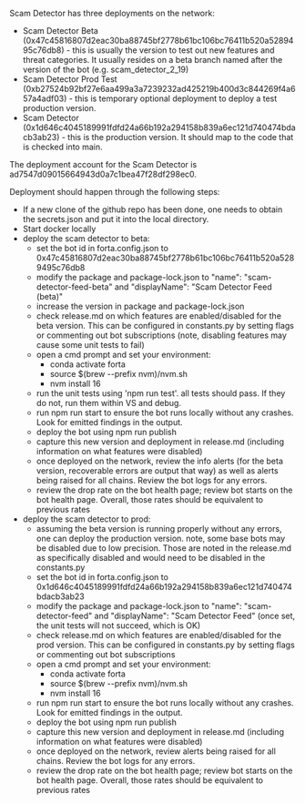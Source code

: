 Scam Detector has three deployments on the network:
- Scam Detector Beta (0x47c45816807d2eac30ba88745bf2778b61bc106bc76411b520a5289495c76db8) - this is usually the version to test out new features and threat categories. It usually resides on a beta branch named after the version of the bot (e.g. scam_detector_2_19)
- Scam Detector Prod Test (0xb27524b92bf27e6aa499a3a7239232ad425219b400d3c844269f4a657a4adf03) - this is temporary optional deployment to deploy a test production version. 
- Scam Detector (0x1d646c4045189991fdfd24a66b192a294158b839a6ec121d740474bdacb3ab23) - this is the production version. It should map to the code that is checked into main. 

The deployment account for the Scam Detector is ad7547d09015664943d0a7c1bea47f28df298ec0. 

Deployment should happen through the following steps:
- If a new clone of the github repo has been done, one needs to obtain the secrets.json and put it into the local directory.
- Start docker locally
- deploy the scam detector to beta:
    - set the bot id in forta.config.json to 0x47c45816807d2eac30ba88745bf2778b61bc106bc76411b520a5289495c76db8
    - modify the package and package-lock.json to "name": "scam-detector-feed-beta" and "displayName": "Scam Detector Feed (beta)"
    - increase the version in package and package-lock.json
    - check release.md on which features are enabled/disabled for the beta version. This can be configured in constants.py by setting flags or commenting out bot subscriptions (note, disabling features may cause some unit tests to fail)
    - open a cmd prompt and set your environment:
        - conda activate forta
        - source $(brew --prefix nvm)/nvm.sh
        - nvm install 16
    - run the unit tests using 'npm run test'. all tests should pass. If they do not, run them within VS and debug.
    - run npm run start to ensure the bot runs locally without any crashes. Look for emitted findings in the output.
    - deploy the bot using npm run publish
    - capture this new version and deployment in release.md (including information on what features were disabled)
    - once deployed on the network, review the info alerts (for the beta version, recoverable errors are output that way) as well as alerts being raised for all chains. Review the bot logs for any errors. 
    - review the drop rate on the bot health page; review bot starts on the bot health page. Overall, those rates should be equivalent to previous rates
- deploy the scam detector to prod:
    - assuming the beta version is running properly without any errors, one can deploy the production version. note, some base bots may be disabled due to low precision. Those are noted in the release.md as specifically disabled and would need to be disabled in the constants.py
    - set the bot id in forta.config.json to 0x1d646c4045189991fdfd24a66b192a294158b839a6ec121d740474bdacb3ab23 
    - modify the package and package-lock.json to "name": "scam-detector-feed" and "displayName": "Scam Detector Feed" (once set, the unit tests will not succeed, which is OK)
    - check release.md on which features are enabled/disabled for the prod version. This can be configured in constants.py by setting flags or commenting out bot subscriptions
    - open a cmd prompt and set your environment:
        - conda activate forta
        - source $(brew --prefix nvm)/nvm.sh
        - nvm install 16
    - run npm run start to ensure the bot runs locally without any crashes. Look for emitted findings in the output.
    - deploy the bot using npm run publish
    - capture this new version and deployment in release.md (including information on what features were disabled)
    - once deployed on the network, review alerts being raised for all chains. Review the bot logs for any errors. 
    - review the drop rate on the bot health page; review bot starts on the bot health page. Overall, those rates should be equivalent to previous rates

